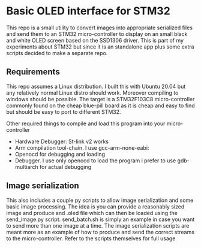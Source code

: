 # Basic OLED interface for STM32

This repo is a small utility to convert images into appropriate serialized files and send them to an STM32 micro-controller to display on an small black and white OLED screen based on the SSD1306 driver. This is part of my experiments about STM32 but since it is an standalone app plus some extra scripts decided to make a separate repo.

## Requirements
This repo assumes a Linux distribution. I built this with Ubuntu 20.04 but any relatively normal Linux distro should work. Moreover compiling to windows should be possible. The target is a STM32F103C8 micro-controller commonly found on the cheap blue-pill board as it is cheap and easy to find but should be easy to port to different STM32.

Other required things to compile and load this program into your micro-controller
* Hardware Debugger: St-link v2 works
* Arm compilation tool-chain. I use gcc-arm-none-eabi:
* Openocd for debugging and loading
* Debugger. I use only openocd to load the program i prefer to use gdb-multiarch for actual debugging


## Image serialization
This also includes a couple py scripts to allow image serialization and some basic image processing. The idea is you can provide a reasonably sized image and produce and .oled file which can then be loaded using the send_image.py script. send_batch.sh is simply an example in case you want to send more than one image at a time. The image serialization scripts are meant more as an example of how to produce and send the correct streams to the micro-controller. Refer to the scripts themselves for full usage

